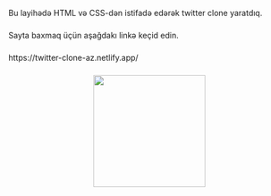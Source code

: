 <p align="left">Bu layihədə HTML və CSS-dən istifadə edərək twitter clone yaratdıq.</p>

###

<p align="left">Sayta baxmaq üçün aşağdakı linkə keçid edin.</p>

###

<p align="left">https://twitter-clone-az.netlify.app/</p>

###

<div align="center">
  <img height="200" src="https://twitter-clone-az.netlify.app/assets/img/readme.png"  />
</div>
